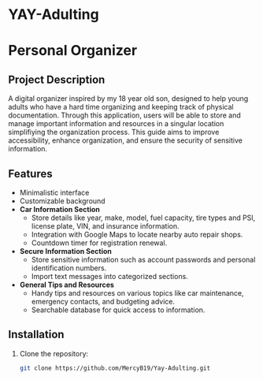 # YAY-Adulting

# Personal Organizer

## Project Description
A digital organizer inspired by my 18 year old son, designed to help young adults who have a hard time organizing and keeping track of physical documentation. Through this application, users will be able to store and manage important information and resources in a singular location simplifiying the organization process. This guide aims to improve accessibility, enhance organization, and ensure the security of sensitive information.

## Features
- Minimalistic interface
- Customizable background
- **Car Information Section**
  - Store details like year, make, model, fuel capacity, tire types and PSI, license plate, VIN, and insurance information.
  - Integration with Google Maps to locate nearby auto repair shops.
  - Countdown timer for registration renewal.
- **Secure Information Section**
  - Store sensitive information such as account passwords and personal identification numbers.
  - Import text messages into categorized sections.
- **General Tips and Resources**
  - Handy tips and resources on various topics like car maintenance, emergency contacts, and budgeting advice.
  - Searchable database for quick access to information.

## Installation
1. Clone the repository:
   ```bash
   git clone https://github.com/MercyB19/Yay-Adulting.git
